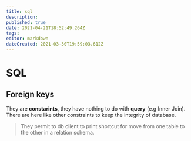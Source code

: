 ```yaml
---
title: sql
description: 
published: true
date: 2021-04-21T18:52:49.264Z
tags: 
editor: markdown
dateCreated: 2021-03-30T19:59:03.612Z
---
```


# SQL

## Foreign keys

They are **constarints**, they have nothing to do with **query** (e.g Inner Join). There are here like other constraints to keep the integrity of database.

> They permit to db client to print shortcut for move from one table to the other in a relation schema.
